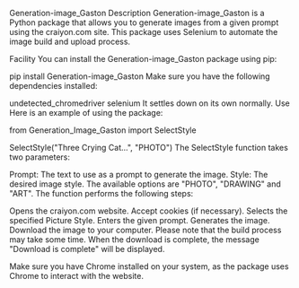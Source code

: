 Generation-image_Gaston
Description
Generation-image_Gaston is a Python package that allows you to generate images from a given prompt using the craiyon.com site. This package uses Selenium to automate the image build and upload process.

Facility
You can install the Generation-image_Gaston package using pip:

pip install Generation-image_Gaston
Make sure you have the following dependencies installed:

undetected_chromedriver
selenium
It settles down on its own normally.
Use
Here is an example of using the package:


from Generation_Image_Gaston import SelectStyle

SelectStyle("Three Crying Cat...", "PHOTO")
The SelectStyle function takes two parameters:

Prompt: The text to use as a prompt to generate the image.
Style: The desired image style. The available options are "PHOTO", "DRAWING" and "ART".
The function performs the following steps:

Opens the craiyon.com website.
Accept cookies (if necessary).
Selects the specified Picture Style.
Enters the given prompt.
Generates the image.
Download the image to your computer.
Please note that the build process may take some time. When the download is complete, the message "Download is complete" will be displayed.

Make sure you have Chrome installed on your system, as the package uses Chrome to interact with the website.